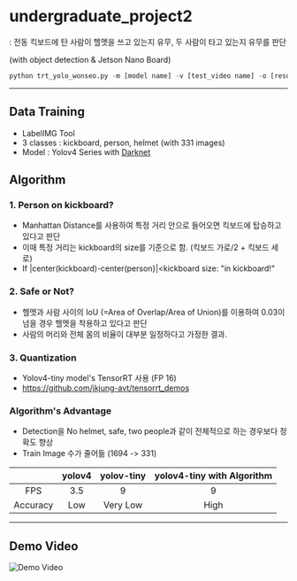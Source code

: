 # undergraduate_project2

: 전동 킥보드에 탄 사람이 헬멧을 쓰고 있는지 유무, 두 사람이 타고 있는지 유무를 판단

(with object detection & Jetson Nano Board)

```python
python trt_yolo_wonseo.py -m [model name] -v [test_video name] -o [result_video name] 
```

***

## Data Training
* LabelIMG Tool
* 3 classes : kickboard, person, helmet (with 331 images)
* Model : Yolov4 Series with [Darknet](https://github.com/pjreddie/darknet)

## Algorithm
### 1. Person on kickboard?
  * Manhattan Distance를 사용하여 특정 거리 안으로 들어오면 킥보드에 탑승하고 있다고 판단
  * 이때 특정 거리는 kickboard의 size를 기준으로 함. (킥보드 가로/2 + 킥보드 세로)
  * If |center(kickboard)-center(person}|<kickboard size: "in kickboard!"
                                                  
### 2. Safe or Not?
  * 헬멧과 사람 사이의 IoU (=Area of Overlap/Area of Union)를 이용하여 0.03이 넘을 경우 헬멧을 착용하고 있다고 판단
  * 사람의 머리와 전체 몸의 비율이 대부분 일정하다고 가정한 결과.

### 3. Quantization
  * Yolov4-tiny model's TensorRT 사용 (FP 16)
  * https://github.com/jkjung-avt/tensorrt_demos


### Algorithm's Advantage
* Detection을 No helmet, safe, two people과 같이 전체적으로 하는 경우보다 정확도 향상
* Train Image 수가 줄어듦 (1694 -> 331)


||yolov4| yolov-tiny|yolov4-tiny with Algorithm|
|:---:|:---:|:---:|:---:|
|FPS|3.5|9|9|
|Accuracy|Low|Very Low|High|                     

***

## Demo Video
![Demo Video](./demo2.gif)
